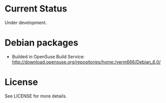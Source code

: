 Current Status
==============

Under development.

Debian packages
===============

* Builded in OpenSuse Build Service: http://download.opensuse.org/repositories/home:/verm666/Debian_6.0/

License
=======

See LICENSE for more details.
